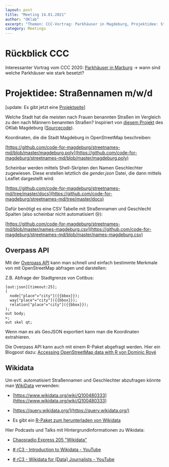 ```yaml
---
layout: post
title: "Meeting 14.01.2021"
author: "OKlab"
excerpt: "Themen: CCC-Vortrag: Parkhäuser in Magdeburg, Projektidee: Straßennamen m/w/d"
category: Meetings
---
```



# Rückblick CCC

Interessanter Vortrag vom CCC 2020: [Parkhäuser in Marburg](https://media.ccc.de/v/rc3-663787-a_few_quantitative_thoughts_on_parking_in_marburg) -> wann sind welche Parkhäuser wie stark besetzt?



# Projektidee: Straßennamen m/w/d

[update: Es gibt jetzt eine [Projektseite](http://127.0.0.1:4000/projekte/2021/01/04/Strassennamen-m-w-d.html)]

Welche Stadt hat die meisten nach Frauen benannten Straßen im Vergleich zu den nach Männern benannten Straßen? Inspiriert von [diesem Projekt](https://code-for-magdeburg.github.io/streetnames-md/) des OKlab Magdeburg ([Sourcecode](https://github.com/code-for-magdeburg/streetnames-md)).

Koordinaten, die die Stadt Magdeburg in OpenStreetMap beschreiben:

[https://github.com/code-for-magdeburg/streetnames-md/blob/master/magdeburg.poly](https://github.com/code-for-magdeburg/streetnames-md/blob/master/magdeburg.poly)

Scheinbar werden mittels Shell-Skripten den Namen Geschlechter zugewiesen.
Diese erstellen letztlich die *gender.json* Datei, die dann mittels Leaflet dargestellt wird:

[https://github.com/code-for-magdeburg/streetnames-md/tree/master/docs](https://github.com/code-for-magdeburg/streetnames-md/tree/master/docs)

Dafür benötigt es eine CSV Tabelle mit Straßennamen und Geschlecht Spalten (also scheinbar nicht automatisiert :cry:):

[https://github.com/code-for-magdeburg/streetnames-md/blob/master/names-magdeburg.csv](https://github.com/code-for-magdeburg/streetnames-md/blob/master/names-magdeburg.csv)

## Overpass API

Mit der [Overpass API](https://overpass-turbo.eu/) kann man schnell und einfach bestimmte Merkmale von mit OpenStreetMap abfragen und darstellen:



Z.B. Abfrage der Stadtgrenze von Cottbus:
    
```
[out:json][timeout:25];
(
  node["place"="city"]({{bbox}}); 
  way["place"="city"]({{bbox}});
  relation["place"="city"]({{bbox}});
);
out body;
>;
out skel qt;
```

Wenn man es als GeoJSON exportiert kann man die Koordinaten extrahieren.


Die Overpass API kann auch mit einem R-Paket abgefragt werden. Hier ein Blogpost dazu: 
[Accessing OpenStreetMap data with R von Dominic Royé](https://dominicroye.github.io/en/2018/accessing-openstreetmap-data-with-r/)

## Wikidata

Um evtl. automatisiert Straßennamen und Geschlechter abzufragen könnte man [WikiData](https://www.wikidata.org) verwenden: 


* [https://www.wikidata.org/wiki/Q100480333](https://www.wikidata.org/wiki/Q100480333)

* [https://query.wikidata.org/](https://query.wikidata.org/)

* Es gibt ein [R-Paket zum herunterladen von Wikidata](https://cran.r-project.org/web/packages/WikidataR/vignettes/Introduction.html)

Hier Podcasts und Talks mit Hintergrundinformationen zu Wikidata:

* [Chaosradio Express 205 "Wikidata"](https://cre.fm/cre205-wikidata)

* [# rC3 - Introduction to Wikidata - YouTube](https://www.youtube.com/watch?v=AcY08gIweDQ)
* [# rC3 - Wikidata for (Data) Journalists - YouTube](https://www.youtube.com/watch?v=oiVOG3FuUFQ)



